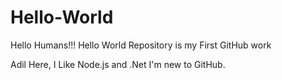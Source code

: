 # Hello-World

Hello Humans!!! Hello World Repository is my First GitHub work

Adil Here, I Like Node.js and .Net
I'm new to GitHub.
